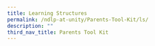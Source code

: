 ```yaml
---
title: Learning Structures
permalink: /ndlp-at-unity/Parents-Tool-Kit/ls/
description: ""
third_nav_title: Parents Tool Kit
---
```

